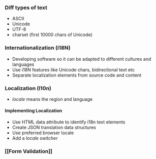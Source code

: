 ### Diff types of text 
- ASCII 
- Unicode 
- UTF-8
- charset (first 10000 chars of Unicode)
### Internationalization (i18N)
- Developing software so it can be adapted to different cultures and languages 
- Use i18N features like Unicode chars, bidirectional text etc
- Separate localization elements from source code and content
### Localization (I10n)
- *locale* means the region and language
#### Implementing Localization 
- Use HTML data attribute to identify i18n text elements 
- Create JSON translation data structures 
- Use preferred browser locale 
- Add a *locale switcher*

### [[Form Validation]]